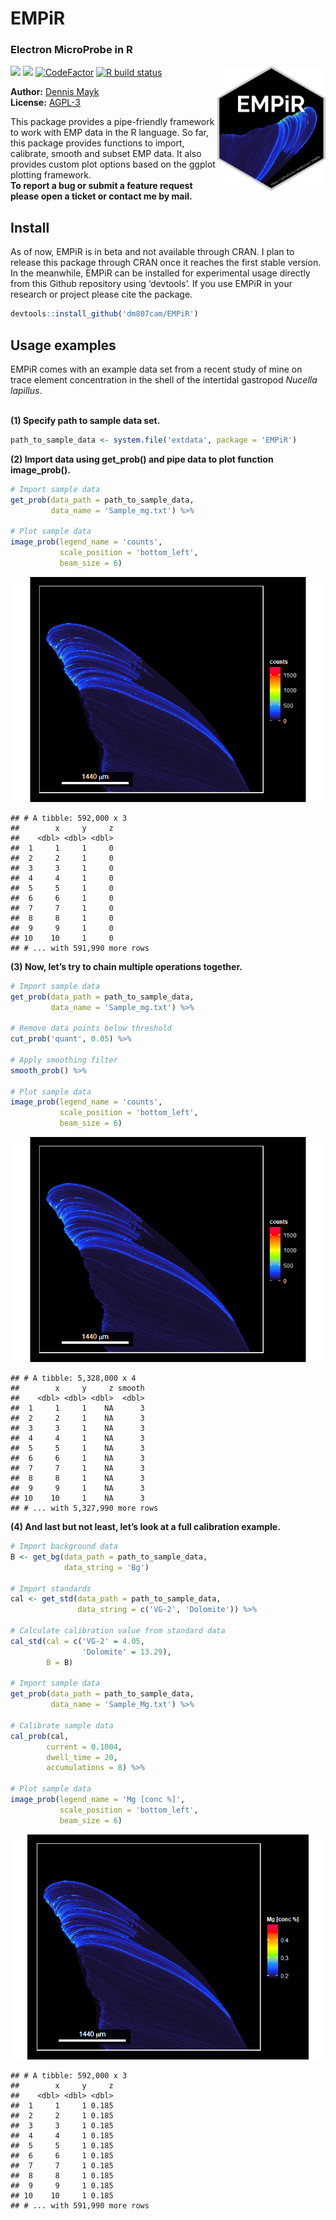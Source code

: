 EMPiR
================

### Electron MicroProbe in R

<img src='man/figures/logo.png' align='right'  height='200' />

[![](https://img.shields.io/badge/lifecycle-experimental-orange.svg)](https://lifecycle.r-lib.org/articles/stages.html#experimental)
[![](https://img.shields.io/github/last-commit/dm807cam/EMPiR.svg)](https://github.com/dm807cam/EMPiR/commits/main)
[![CodeFactor](https://www.codefactor.io/repository/github/dm807cam/EMPiR/badge)](https://www.codefactor.io/repository/github/dm807cam/EMPiR)
[![R build
status](https://github.com/dm807cam/EMPiR/workflows/R-CMD-check/badge.svg)](https://github.com/dm807cam/EMPiR/actions)

**Author:** [Dennis Mayk](https://www.dmayk.de/)<br/> **License:**
[AGPL-3](https://opensource.org/licenses/AGPL-3.0)<br/>

This package provides a pipe-friendly framework to work with EMP data in
the R language. So far, this package provides functions to import,
calibrate, smooth and subset EMP data. It also provides custom plot
options based on the ggplot plotting framework. <br/> **To report a bug
or submit a feature request please open a ticket or contact me by
mail.**

## Install

As of now, EMPiR is in beta and not available through CRAN. I plan
to release this package through CRAN once it reaches the first stable
version. In the meanwhile, EMPiR can be installed for experimental usage
directly from this Github repository using ‘devtools’. 
If you use EMPiR in your research or project please cite the package.<br/>

``` r
devtools::install_github('dm807cam/EMPiR')
```

## Usage examples

EMPiR comes with an example data set from a recent study of mine on
trace element concentration in the shell of the intertidal gastropod
*Nucella lapillus*. <br/><br/> 

**(1) Specify path to sample data set.**

``` r
path_to_sample_data <- system.file('extdata', package = 'EMPiR')
```

**(2) Import data using get\_prob() and pipe data to plot function
image\_prob().**

``` r
# Import sample data
get_prob(data_path = path_to_sample_data,
         data_name = 'Sample_mg.txt') %>%

# Plot sample data         
image_prob(legend_name = 'counts',
           scale_position = 'bottom_left',
           beam_size = 6) 
```

![](README_files/figure-gfm/unnamed-chunk-1-1.png)<!-- -->

    ## # A tibble: 592,000 x 3
    ##        x     y     z
    ##    <dbl> <dbl> <dbl>
    ##  1     1     1     0
    ##  2     2     1     0
    ##  3     3     1     0
    ##  4     4     1     0
    ##  5     5     1     0
    ##  6     6     1     0
    ##  7     7     1     0
    ##  8     8     1     0
    ##  9     9     1     0
    ## 10    10     1     0
    ## # ... with 591,990 more rows

**(3) Now, let’s try to chain multiple operations together.**

``` r
# Import sample data
get_prob(data_path = path_to_sample_data,
         data_name = 'Sample_mg.txt') %>%
         
# Remove data points below threshold
cut_prob('quant', 0.05) %>% 

# Apply smoothing filter
smooth_prob() %>% 

# Plot sample data         
image_prob(legend_name = 'counts',
           scale_position = 'bottom_left',
           beam_size = 6) 
```

![](README_files/figure-gfm/unnamed-chunk-2-1.png)<!-- -->

    ## # A tibble: 5,328,000 x 4
    ##        x     y     z smooth
    ##    <dbl> <dbl> <dbl>  <dbl>
    ##  1     1     1    NA      3
    ##  2     2     1    NA      3
    ##  3     3     1    NA      3
    ##  4     4     1    NA      3
    ##  5     5     1    NA      3
    ##  6     6     1    NA      3
    ##  7     7     1    NA      3
    ##  8     8     1    NA      3
    ##  9     9     1    NA      3
    ## 10    10     1    NA      3
    ## # ... with 5,327,990 more rows

**(4) And last but not least, let’s look at a full calibration
example.**

``` r
# Import background data
B <- get_bg(data_path = path_to_sample_data,
            data_string = 'Bg')

# Import standards
cal <- get_std(data_path = path_to_sample_data,
               data_string = c('VG-2', 'Dolomite')) %>% 
  
# Calculate calibration value from standard data               
cal_std(cal = c('VG-2' = 4.05, 
                'Dolomite' = 13.29),
        B = B)

# Import sample data
get_prob(data_path = path_to_sample_data,
         data_name = 'Sample_Mg.txt') %>%
         
# Calibrate sample data         
cal_prob(cal,
        current = 0.1004,
        dwell_time = 20,
        accumulations = 8) %>% 

# Plot sample data
image_prob(legend_name = 'Mg [conc %]',
           scale_position = 'bottom_left',
           beam_size = 6) 
```

![](README_files/figure-gfm/unnamed-chunk-3-1.png)<!-- -->

    ## # A tibble: 592,000 x 3
    ##        x     y     z
    ##    <dbl> <dbl> <dbl>
    ##  1     1     1 0.185
    ##  2     2     1 0.185
    ##  3     3     1 0.185
    ##  4     4     1 0.185
    ##  5     5     1 0.185
    ##  6     6     1 0.185
    ##  7     7     1 0.185
    ##  8     8     1 0.185
    ##  9     9     1 0.185
    ## 10    10     1 0.185
    ## # ... with 591,990 more rows
